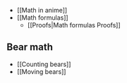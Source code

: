 * [[Math in anime]]
* [[Math formulas]]
    * [[Proofs|Math formulas Proofs]]

## Bear math

* [[Counting bears]]
* [[Moving bears]]
